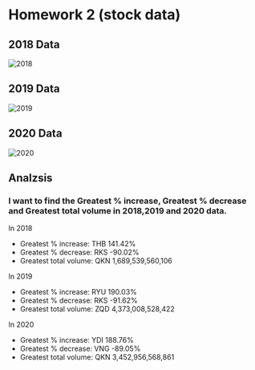 # Homework 2 (stock data)
## 2018 Data
![2018](https://github.com/MorDermer/Homework_2_stock_data/assets/134434015/522f05be-5ace-457a-aa99-246fb39fd058)
## 2019 Data
![2019](https://github.com/MorDermer/Homework_2_stock_data/assets/134434015/001cc78e-953e-4c3d-a8d5-db9be34c516f)
## 2020 Data
![2020](https://github.com/MorDermer/Homework_2_stock_data/assets/134434015/f08c7d7f-6240-4c7d-94d3-c6ff12563d06)

## Analzsis 
### I want to find the Greatest % increase, Greatest % decrease and Greatest total volume in 2018,2019 and 2020 data.
In 2018 
- Greatest % increase: THB 141.42%
- Greatest % decrease: RKS -90.02%
- Greatest total volume: QKN 1,689,539,560,106

In 2019 
- Greatest % increase: RYU 190.03%
- Greatest % decrease: RKS -91.62%
- Greatest total volume: ZQD 4,373,008,528,422

 In 2020 
- Greatest % increase: YDI 188.76%
- Greatest % decrease: VNG -89.05%
- Greatest total volume: QKN 3,452,956,568,861
